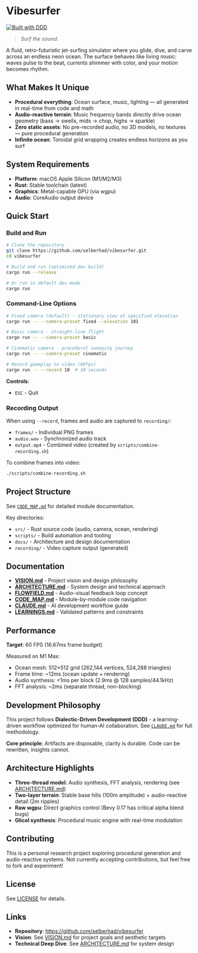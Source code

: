 # Vibesurfer

[![Built with DDD](https://img.shields.io/badge/built_with-DDD-blue)](https://github.com/dialecticianai/ddd-book)

> *Surf the sound.*

A fluid, retro-futuristic jet-surfing simulator where you glide, dive, and carve across an endless neon ocean. The surface behaves like living music: waves pulse to the beat, currents shimmer with color, and your motion becomes rhythm.

## What Makes It Unique

- **Procedural everything**: Ocean surface, music, lighting — all generated in real-time from code and math
- **Audio-reactive terrain**: Music frequency bands directly drive ocean geometry (bass → swells, mids → chop, highs → sparkle)
- **Zero static assets**: No pre-recorded audio, no 3D models, no textures — pure procedural generation
- **Infinite ocean**: Toroidal grid wrapping creates endless horizons as you surf

## System Requirements

- **Platform**: macOS Apple Silicon (M1/M2/M3)
- **Rust**: Stable toolchain (latest)
- **Graphics**: Metal-capable GPU (via wgpu)
- **Audio**: CoreAudio output device

## Quick Start

### Build and Run

```bash
# Clone the repository
git clone https://github.com/selberhad/vibesurfer.git
cd vibesurfer

# Build and run (optimized dev build)
cargo run --release

# Or run in default dev mode
cargo run
```

### Command-Line Options

```bash
# Fixed camera (default) - stationary view at specified elevation
cargo run -- --camera-preset fixed --elevation 101

# Basic camera - straight-line flight
cargo run -- --camera-preset basic

# Cinematic camera - procedural sweeping journey
cargo run -- --camera-preset cinematic

# Record gameplay to video (60fps)
cargo run -- --record 10  # 10 seconds
```

**Controls**:
- `ESC` - Quit

### Recording Output

When using `--record`, frames and audio are captured to `recording/`:
- `frames/` - Individual PNG frames
- `audio.wav` - Synchronized audio track
- `output.mp4` - Combined video (created by `scripts/combine-recording.sh`)

To combine frames into video:
```bash
./scripts/combine-recording.sh
```

## Project Structure

See [`CODE_MAP.md`](CODE_MAP.md) for detailed module documentation.

Key directories:
- `src/` - Rust source code (audio, camera, ocean, rendering)
- `scripts/` - Build automation and tooling
- `docs/` - Architecture and design documentation
- `recording/` - Video capture output (generated)

## Documentation

- **[VISION.md](VISION.md)** - Project vision and design philosophy
- **[ARCHITECTURE.md](ARCHITECTURE.md)** - System design and technical approach
- **[FLOWFIELD.md](FLOWFIELD.md)** - Audio-visual feedback loop concept
- **[CODE_MAP.md](CODE_MAP.md)** - Module-by-module code navigation
- **[CLAUDE.md](CLAUDE.md)** - AI development workflow guide
- **[LEARNINGS.md](LEARNINGS.md)** - Validated patterns and constraints

## Performance

**Target**: 60 FPS (16.67ms frame budget)

Measured on M1 Max:
- Ocean mesh: 512×512 grid (262,144 vertices, 524,288 triangles)
- Frame time: ~12ms (ocean update + rendering)
- Audio synthesis: <1ms per block (2.9ms @ 128 samples/44.1kHz)
- FFT analysis: ~2ms (separate thread, non-blocking)

## Development Philosophy

This project follows **Dialectic-Driven Development (DDD)** - a learning-driven workflow optimized for human-AI collaboration. See [`CLAUDE.md`](CLAUDE.md) for full methodology.

**Core principle**: Artifacts are disposable, clarity is durable. Code can be rewritten, insights cannot.

## Architecture Highlights

- **Three-thread model**: Audio synthesis, FFT analysis, rendering (see [ARCHITECTURE.md](ARCHITECTURE.md))
- **Two-layer terrain**: Stable base hills (100m amplitude) + audio-reactive detail (2m ripples)
- **Raw wgpu**: Direct graphics control (Bevy 0.17 has critical alpha blend bugs)
- **Glicol synthesis**: Procedural music engine with real-time modulation

## Contributing

This is a personal research project exploring procedural generation and audio-reactive systems. Not currently accepting contributions, but feel free to fork and experiment!

## License

See [LICENSE](LICENSE) for details.

## Links

- **Repository**: https://github.com/selberhad/vibesurfer
- **Vision**: See [VISION.md](VISION.md) for project goals and aesthetic targets
- **Technical Deep Dive**: See [ARCHITECTURE.md](ARCHITECTURE.md) for system design
